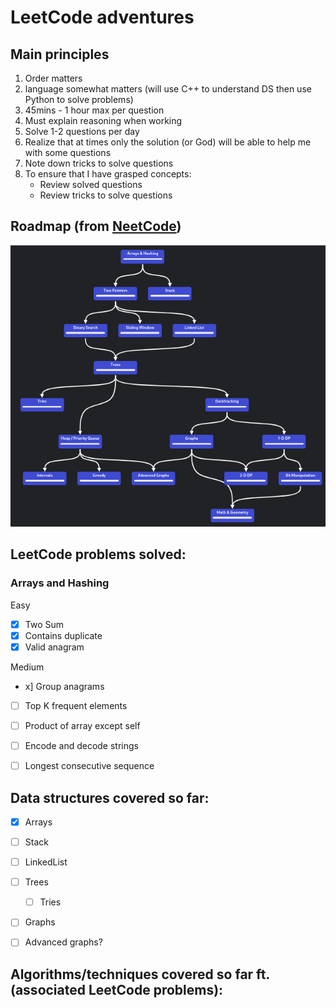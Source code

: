 # LeetCode adventures

## Main principles 

1. Order matters
1. language somewhat matters (will use C++ to understand DS then use Python to solve problems)
1. 45mins - 1 hour max per question
1. Must explain reasoning when working
1. Solve 1-2 questions per day
1. Realize that at times only the solution (or God) will be able to help me with some questions
1. Note down tricks to solve questions
1. To ensure that I have grasped concepts:
    + Review solved questions
    + Review tricks to solve questions

## Roadmap (from [NeetCode](https://neetcode.io/roadmap))
![roadmap](roadmap.png)

## LeetCode problems solved:
### Arrays and Hashing
Easy
- [x] Two Sum
- [x] Contains duplicate
- [x] Valid anagram

Medium
- x] Group anagrams
- [ ] Top K frequent elements
- [ ] Product of array except self
- [ ] Encode and decode strings
- [ ] Longest consecutive sequence


## Data structures covered so far:
- [x] Arrays
- [ ] Stack
- [ ] LinkedList
- [ ] Trees
    - [ ] Tries
- [ ] Graphs
- [ ] Advanced graphs?


## Algorithms/techniques covered so far ft. (associated LeetCode problems):


